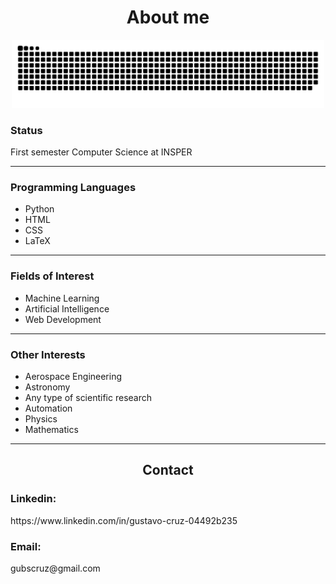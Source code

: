 <h1 align='center'>
  About me
</h1>


<p align="center">
  <img src="https://raw.githubusercontent.com/Gubscruz/snake_animation/master/snake.svg" alt="Snake animation" width="500"/>
</p>


<h3>Status</h3>
First semester Computer Science at INSPER

------

<h3>Programming Languages</h3>
    <ul>
        <li>Python</li>
        <li>HTML</li>
        <li>CSS</li>
        <li>LaTeX</li>
    </ul>

------

<h3>Fields of Interest</h3>
    <ul>
        <li>Machine Learning</li>
        <li>Artificial Intelligence</li>
        <li>Web Development</li>
    </ul>

------

<h3>Other Interests</h3>
    <ul>
        <li>Aerospace Engineering</li>
        <li>Astronomy</li>
        <li>Any type of scientific research</li>
        <li>Automation</li>
        <li>Physics</li>
        <li>Mathematics</li>    
    </ul>

------

<h2 align='center'>Contact</h2>
<h3>Linkedin:</h3>https://www.linkedin.com/in/gustavo-cruz-04492b235
<h3>Email:</h3>gubscruz@gmail.com

